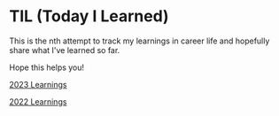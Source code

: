 # TIL (Today I Learned)

This is the nth attempt to track my learnings in career life and hopefully share what I've learned so far.

Hope this helps you!

[2023 Learnings](./TIL/2023/)

[2022 Learnings](./TIL/2022/)
